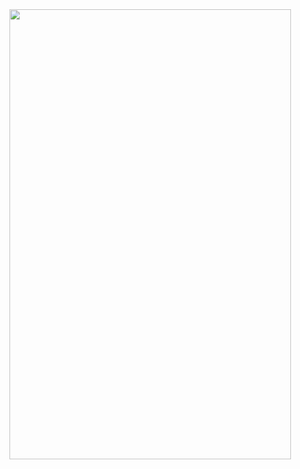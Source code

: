 <img src = 'https://drive.google.com/uc?id=1SOplKkXbewpArTwB0YFMMQzI6PfufJ5T' width = 500 height = 800>


